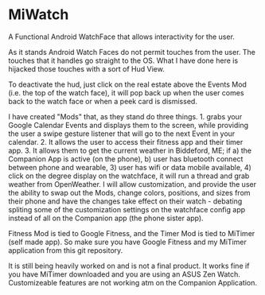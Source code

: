# MiWatch
A Functional Android WatchFace that allows interactivity for the user. 

As it stands Android Watch Faces do not permit touches from the user. The touches that it handles go straight to the OS.
What I have done here is hijacked those touches with a sort of Hud View. 

To deactivate the hud, just click on the real estate above the Events Mod (i.e. the top of the watch face), it will pop back up when the user comes back to the watch face or when a peek card is dismissed.

I have created "Mods" that, as they stand do three things. 1. grabs your Google Calendar Events and displays them to the screen, while providing the user a swipe gesture listener that will go to the next Event in your calendar. 2. It allows the user to access their fitness app and their timer app. 3. It allows them to get the current weather in Biddeford, ME; if a) the Companion App is active (on the phone), b) user has bluetooth connect between phone and wearable, 3) user has wifi or data mobile available, 4) click on the degree display on the watchface, it will run a thread and grab weather from OpenWeather. I will allow customization, and provide the user the ability to swap out the Mods, change colors, positions, and sizes from their phone and have the changes take effect on their watch - debating spliting some of the customization settings on the watchface config app instead of all on the Companion app (the phone sister app).  

Fitness Mod is  tied to Google Fitness, and the Timer Mod is tied to MiTimer (self made app). So make sure you have Google Fitness and my MiTimer application from this git repository.


It is still being heavily worked on and is not a final product.
It works fine if you have MiTimer downloaded and you are using an ASUS Zen Watch.
Customizeable features are not working atm on the Companion Application.




